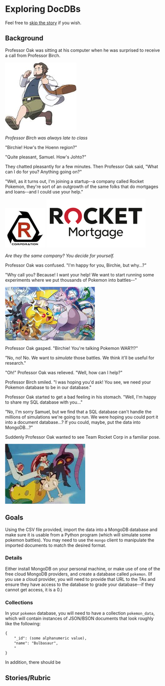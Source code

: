 # Exploring DocDBs

Feel free to [skip the story](#goals) if you wish.

## Background
Professor Oak was sitting at his computer when he was surprised to receive a call from Professor Birch. 

![](Images/Birch.jpeg)

*Professor Birch was always late to class*

"Birchie! How's the Hoenn region?"

"Quite pleasant, Samuel. How's Johto?"

They chatted pleasantly for a few minutes. Then Professor Oak said, "What can I do for you? Anything going on?"

"Well, as it turns out, I'm joining a startup--a company called Rocket Pokemon, they're sort of an outgrowth of the same folks that do mortgages and loans--and I could use your help."

![](Images/Rocket.jpeg)
![](Images/rocket-mortgage.png)

*Are they the same company? You decide for yourself.*

Professor Oak was confused. "I'm happy for you, Birchie, but why...?"

"Why call you? Because! I want your help! We want to start running some experiments where we put thousands of Pokemon into battles--"

![](Images/multi-pokemon-battle.jpeg)

Professor Oak gasped. "Birchie! You're talking Pokemon WAR?!?"

"No, no! No. We want to *simulate* those battles. We think it'll be useful for research."

"Oh!" Professor Oak was relieved. "Well, how can I help?"

Professor Birch smiled. "I was hoping you'd ask! You see, we need your Pokemon database to be in our database."

Professor Oak started to get a bad feeling in his stomach. "Well, I'm happy to share my SQL database with you..."

"No, I'm sorry Samuel, but we find that a SQL database can't handle the millions of simulations we're going to run. We were hoping you could port it into a document database...? If you could, maybe, put the data into MongoDB...?"

Suddenly Professor Oak wanted to see Team Rocket Corp in a familiar pose.

![](Images/blasting_off_again.jpeg)

## Goals
Using the CSV file provided, import the data into a MongoDB database and make sure it is usable from a Python program (which will simulate some pokemon battles). You may need to use the `mongo` client to manipulate the imported documents to match the desired format.

### Details

Either install MongoDB on your personal machine, or make use of one of the free cloud MongoDB providers, and create a database called `pokemon`. (If you use a cloud provider, you will need to provide that URL to the TAs and ensure they have access to the database to grade your database--if they cannot get access, it is a 0.)

### Collections

In your `pokemon` database, you will need to have a collection `pokemon_data`, which will contain instances of JSON/BSON documents that look roughly like the following:

```
{
    "_id": (some alphanumeric value),
    "name": "Bulbasaur",
    "
}
```

In addition, there should be 

## Stories/Rubric




